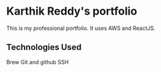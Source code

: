 # Karthik Reddy's portfolio

This is my professional portfolio. It uses AWS and ReactJS.

## Technologies Used
Brew
Git and github
SSH
